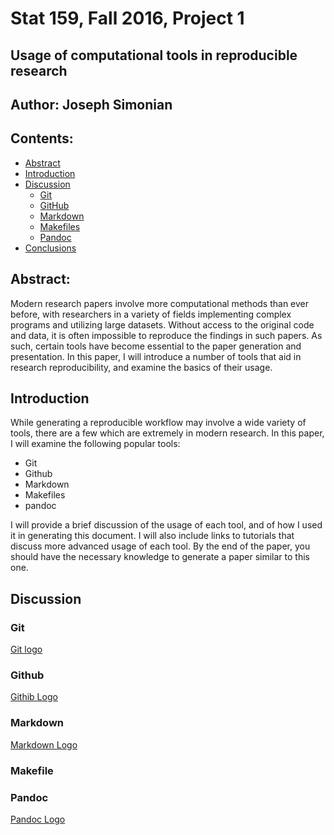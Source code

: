 # Stat 159, Fall 2016, Project 1
## Usage of computational tools in reproducible research

## Author: Joseph Simonian

## Contents:
- [Abstract](#abstract)
- [Introduction](#introduction)
- [Discussion](#discussion)
    - [Git](#git)
    - [GitHub](#github)
    - [Markdown](#markdown)
    - [Makefiles](#makefile)
    - [Pandoc](#pandoc)
- [Conclusions](#conclusions)

## Abstract:

Modern research papers involve more computational methods than ever before, with researchers in a variety of fields implementing complex programs and utilizing large datasets. Without access to the original code and data, it is often impossible to reproduce the findings in such papers. As such, certain tools have become essential to the paper generation and presentation. In this paper, I will introduce a number of tools that aid in research reproducibility, and examine the basics of their usage.
## Introduction

While generating a reproducible workflow may involve a wide variety of tools, there are a few which are extremely in modern research. In this paper, I will examine the following popular tools:

- Git
- Github
- Markdown
- Makefiles
- pandoc

I will provide a brief discussion of the usage of each tool, and of how I used it in generating this document. I will also include links to tutorials that discuss more advanced usage of each tool. By the end of the paper, you should have the necessary knowledge to generate a paper similar to this one.
## Discussion

### Git

[Git logo](../../images/git-logo.png)


### Github

[Githib Logo](../../images/github-logo.png)

### Markdown

[Markdown Logo](../../images/markdown-logo.png)

### Makefile

### Pandoc

[Pandoc Logo](../../images/pandoc-logo.png)
